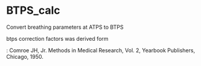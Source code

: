 # BTPS_calc

Convert breathing parameters at ATPS to BTPS 

btps correction factors was derived form

: Comroe JH, Jr. Methods in Medical Research, Vol. 2, Yearbook Publishers, Chicago, 1950.
